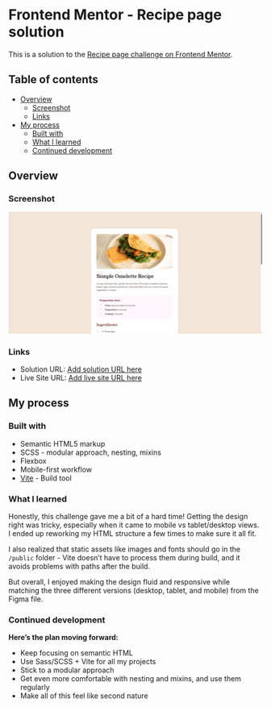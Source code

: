 # Frontend Mentor - Recipe page solution

This is a solution to the [Recipe page challenge on Frontend Mentor](https://www.frontendmentor.io/challenges/recipe-page-KiTsR8QQKm). 

## Table of contents

- [Overview](#overview)
  - [Screenshot](#screenshot)
  - [Links](#links)
- [My process](#my-process)
  - [Built with](#built-with)
  - [What I learned](#what-i-learned)
  - [Continued development](#continued-development)

## Overview

### Screenshot

![](/images/Finale%20screenshot.png)

### Links

- Solution URL: [Add solution URL here](https://your-solution-url.com)
- Live Site URL: [Add live site URL here](https://your-live-site-url.com)

## My process

### Built with

- Semantic HTML5 markup
- SCSS - modular approach, nesting, mixins
- Flexbox
- Mobile-first workflow
- [Vite](https://vite.dev/) - Build tool

### What I learned

Honestly, this challenge gave me a bit of a hard time! Getting the design right was tricky, especially when it came to mobile vs tablet/desktop views. I ended up reworking my HTML structure a few times to make sure it all fit.

I also realized that static assets like images and fonts should go in the `/public` folder - Vite doesn’t have to process them during build, and it avoids problems with paths after the build.

But overall, I enjoyed making the design fluid and responsive while matching the three different versions (desktop, tablet, and mobile) from the Figma file.

### Continued development

**Here’s the plan moving forward:**

- Keep focusing on semantic HTML
- Use Sass/SCSS + Vite for all my projects
- Stick to a modular approach
- Get even more comfortable with nesting and mixins, and use them regularly
- Make all of this feel like second nature